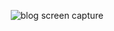 
<p  align="center">
  <img  src="https://user-images.githubusercontent.com/56081906/188510537-2930d8e5-dd28-4932-83c8-9820dff103d0.png" alt="blog screen capture">
</p>
